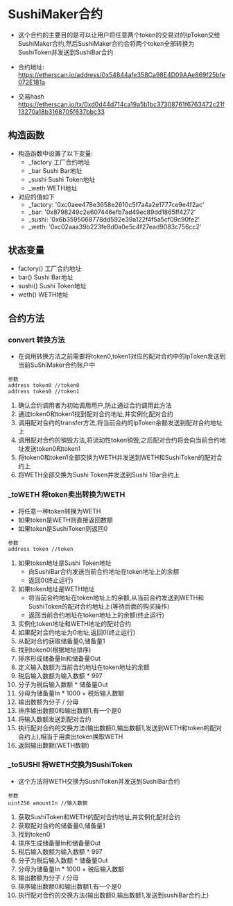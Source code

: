 # SushiMaker合约
- 这个合约的主要目的是可以让用户将任意两个token的交易对的lpToken交给SushiMaker合约,然后SushiMaker合约会将两个token全部转换为SushiToken并发送到SushiBar合约
- 合约地址: https://etherscan.io/address/0x54844afe358Ca98E4D09AAe869f25bfe072E1B1a

- 交易hash https://etherscan.io/tx/0xd0d44d714ca19a5b1bc37308761f6763472c21f13270a18b3168705f637bbc33
## 构造函数

- 构造函数中设置了以下变量:
    - _factory 工厂合约地址
    - _bar Sushi Bar地址
    - _sushi Sushi Token地址
    - _weth WETH地址
- 对应的值如下
    - _factory: '0xc0aee478e3658e2610c5f7a4a2e1777ce9e4f2ac'
    - _bar: '0x8798249c2e607446efb7ad49ec89dd1865ff4272'
    - _sushi: '0x6b3595068778dd592e39a122f4f5a5cf09c90fe2'
    - _weth: '0xc02aaa39b223fe8d0a0e5c4f27ead9083c756cc2'

## 状态变量
- factory() 工厂合约地址
- bar() Sushi Bar地址
- sushi() Sushi Token地址
- weth() WETH地址

## 合约方法

### convert 转换方法
- 在调用转换方法之前需要将token0,token1对应的配对合约中的lpToken发送到当前SuShiMaker合约账户中
```
参数
address token0 //token0
address token0 //token1
```
1. 确认合约调用者为初始调用用户,防止通过合约调用此方法
2. 通过token0和token1找到配对合约地址,并实例化配对合约
3. 调用配对合约的transfer方法,将当前合约的lpToken余额发送到配对合约地址上
4. 调用配对合约的销毁方法,将流动性token销毁,之后配对合约将会向当前合约地址发送token0和token1
5. 将token0和token1全部交换为WETH并发送到WETH和SushiToken的配对合约上
6. 将WETH全部交换为Sushi Token并发送到Sushi 1Bar合约上

### _toWETH 将token卖出转换为WETH
- 将任意一种token转换为WETH
- 如果token是WETH则直接返回数额
- 如果token是SushiToken则返回0
```
参数
address token //token
```
1. 如果token地址是Sushi Token地址
    - 向SushiBar合约发送当前合约地址在token地址上的余额
    - 返回0(终止运行)
2. 如果token地址是WETH地址
    - 将当前合约地址在token地址上的余额,从当前合约发送到WETH和SushiToken的配对合约地址上(等待后面的购买操作)
    - 返回当前合约地址在token地址上的余额(终止运行)
3. 实例化token地址和WETH地址的配对合约
4. 如果配对合约地址为0地址,返回0(终止运行)
5. 从配对合约获取储备量0,储备量1
6. 找到token0(根据地址排序)
7. 排序形成储备量In和储备量Out
8. 定义输入数额为当前合约地址在token地址的余额
9. 税后输入数额为输入数额 * 997
10. 分子为税后输入数额 * 储备量Out
11. 分母为储备量In * 1000 + 税后输入数额
12. 输出数额为分子 / 分母
13. 排序输出数额0和输出数额1,有一个是0
14. 将输入数额发送到配对合约
15. 执行配对合约的交换方法(输出数额0,输出数额1,发送到WETH和token的配对合约上),相当于用卖出token换取WETH
16. 返回输出数额(WETH数额)

### _toSUSHI 将WETH交换为SushiToken
- 这个方法将WETH交换为SushiToken并发送到SushiBar合约
```
参数
uint256 amountIn //输入数额
```
1. 获取SushiToken和WETH的配对合约地址,并实例化配对合约
2. 获取配对合约的储备量0,储备量1
3. 找到token0
4. 排序生成储备量In和储备量Out
5. 税后输入数额为输入数额 * 997
6. 分子为税后输入数额 * 储备量Out
7. 分母为储备量In * 1000 + 税后输入数额
8. 输出数额为分子 / 分母
9. 排序输出数额0和输出数额1,有一个是0
10. 执行配对合约的交换方法(输出数额0,输出数额1,发送到sushiBar合约上)
